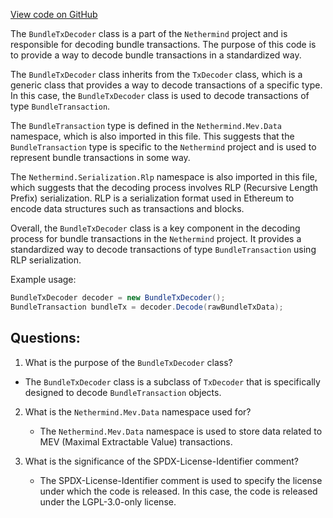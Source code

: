 [View code on GitHub](https://github.com/nethermindeth/nethermind/Nethermind.Mev/BundleTxDecoder.cs)

The `BundleTxDecoder` class is a part of the `Nethermind` project and is responsible for decoding bundle transactions. The purpose of this code is to provide a way to decode bundle transactions in a standardized way. 

The `BundleTxDecoder` class inherits from the `TxDecoder` class, which is a generic class that provides a way to decode transactions of a specific type. In this case, the `BundleTxDecoder` class is used to decode transactions of type `BundleTransaction`. 

The `BundleTransaction` type is defined in the `Nethermind.Mev.Data` namespace, which is also imported in this file. This suggests that the `BundleTransaction` type is specific to the `Nethermind` project and is used to represent bundle transactions in some way. 

The `Nethermind.Serialization.Rlp` namespace is also imported in this file, which suggests that the decoding process involves RLP (Recursive Length Prefix) serialization. RLP is a serialization format used in Ethereum to encode data structures such as transactions and blocks. 

Overall, the `BundleTxDecoder` class is a key component in the decoding process for bundle transactions in the `Nethermind` project. It provides a standardized way to decode transactions of type `BundleTransaction` using RLP serialization. 

Example usage:

```csharp
BundleTxDecoder decoder = new BundleTxDecoder();
BundleTransaction bundleTx = decoder.Decode(rawBundleTxData);
```
## Questions: 
 1. What is the purpose of the `BundleTxDecoder` class?
   - The `BundleTxDecoder` class is a subclass of `TxDecoder` that is specifically designed to decode `BundleTransaction` objects.

2. What is the `Nethermind.Mev.Data` namespace used for?
   - The `Nethermind.Mev.Data` namespace is used to store data related to MEV (Maximal Extractable Value) transactions.

3. What is the significance of the SPDX-License-Identifier comment?
   - The SPDX-License-Identifier comment is used to specify the license under which the code is released. In this case, the code is released under the LGPL-3.0-only license.